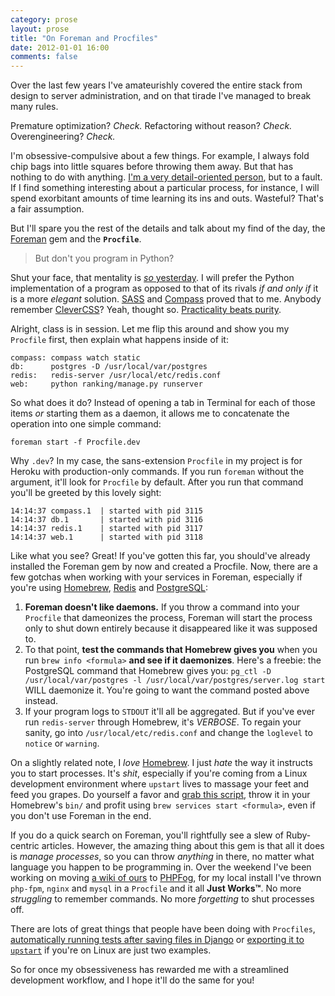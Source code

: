 ```yaml
---
category: prose
layout: prose
title: "On Foreman and Procfiles"
date: 2012-01-01 16:00
comments: false
---
```


Over the last few years I've amateurishly covered the entire stack from design to server administration, and on that tirade I've managed to break many rules.

Premature optimization? _Check._
Refactoring without reason? _Check._
Overengineering? _Check._

I'm obsessive-compulsive about a few things. For example, I always fold chip bags into little squares before throwing them away. But that has nothing to do with anything. [I'm a very detail-oriented person][1], but to a fault. If I find something interesting about a particular process, for instance, I will spend exorbitant amounts of time learning its ins and outs. Wasteful? That's a fair assumption.

But I'll spare you the rest of the details and talk about my find of the day, the [Foreman][2] gem and the **`Procfile`**.

> But don't you program in Python?

Shut your face, that mentality is [_so_ yesterday][3]. I will prefer the Python implementation of a program as opposed to that of its rivals _if and only if_ it is a more _elegant_ solution. [SASS][4] and [Compass][5] proved that to me. Anybody remember [CleverCSS][6]? Yeah, thought so. [Practicality beats purity][7].

Alright, class is in session. Let me flip this around and show you my `Procfile` first, then explain what happens inside of it:

    compass: compass watch static
    db:      postgres -D /usr/local/var/postgres
    redis:   redis-server /usr/local/etc/redis.conf
    web:     python ranking/manage.py runserver

So what does it do? Instead of opening a tab in Terminal for each of those items _or_ starting them as a daemon, it allows me to concatenate the operation into one simple command:

    foreman start -f Procfile.dev

Why `.dev`? In my case, the sans-extension `Procfile` in my project is for Heroku with production-only commands. If you run `foreman` without the argument, it'll look for `Procfile` by default. After you run that command you'll be greeted by this lovely sight:

    14:14:37 compass.1  | started with pid 3115
    14:14:37 db.1       | started with pid 3116
    14:14:37 redis.1    | started with pid 3117
    14:14:37 web.1      | started with pid 3118

Like what you see? Great! If you've gotten this far, you should've already installed the Foreman gem by now and created a Procfile. Now, there are a few gotchas when working with your services in Foreman, especially if you're using [Homebrew][8], [Redis][9] and [PostgreSQL][10]:

1. **Foreman doesn't like daemons.** If you throw a command into your `Procfile` that dameonizes the process, Foreman will start the process only to shut down entirely because it disappeared like it was supposed to.
2. To that point, **test the commands that Homebrew gives you** when you run `brew info <formula>` **and see if it daemonizes**. Here's a freebie: the PostgreSQL command that Homebrew gives you: `pg_ctl -D /usr/local/var/postgres -l /usr/local/var/postgres/server.log start` WILL daemonize it. You're going to want the command posted above instead.
3. If your program logs to `STDOUT` it'll all be aggregated. But if you've ever run `redis-server` through Homebrew, it's _VERBOSE_. To regain your sanity, go into `/usr/local/etc/redis.conf` and change the `loglevel` to `notice` or `warning`.

On a slightly related note, I _love_ [Homebrew][8]. I just _hate_ the way it instructs you to start processes. It's _shit_, especially if you're coming from a Linux development environment where `upstart` lives to massage your feet and feed you grapes. Do yourself a favor and [grab this script][11], throw it in your Homebrew's `bin/` and profit using `brew services start <formula>`, even if you don't use Foreman in the end.

If you do a quick search on Foreman, you'll rightfully see a slew of Ruby-centric articles. However, the amazing thing about this gem is that all it does is _manage processes_, so you can throw _anything_ in there, no matter what language you happen to be programming in. Over the weekend I've been working on moving [a wiki of ours][12] to [PHPFog][13], for my local install I've thrown `php-fpm`, `nginx` and `mysql` in a `Procfile` and it all **Just Works™**. No more _struggling_ to remember commands. No more _forgetting_ to shut processes off.

There are lots of great things that people have been doing with `Procfiles`, [automatically running tests after saving files in Django][14] or [exporting it to `upstart`][15] if you're on Linux are just two examples.

So for once my obsessiveness has rewarded me with a streamlined development workflow, and I hope it'll do the same for you!


[1]: http://speakerdeck.com/u/bryan/p/design-is-in-the-details
[2]: http://ddollar.github.com/foreman/
[3]: http://www.youtube.com/watch?v=8X_Ot0k4XJc
[4]: http://sass-lang.com
[5]: http://compass-style.org
[6]: http://sandbox.pocoo.org/clevercss/
[7]: http://www.python.org/dev/peps/pep-0020/
[8]: https://github.com/mxcl/homebrew
[9]: http://redis.io
[10]: http://postgresql.org
[11]: https://gist.github.com/1446575
[12]: http://j-ongaku.org/wiki/Main_Page
[13]: http://phpfog.com
[14]: http://bruno.im/2011/sep/29/streamline-your-django-workflow/
[15]: http://michaelvanrooijen.com/articles/2011/06/08-managing-and-monitoring-your-ruby-application-with-foreman-and-upstart/
